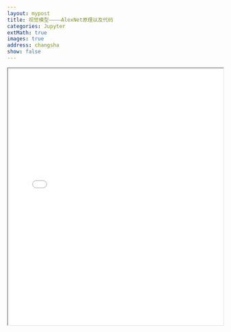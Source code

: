 ```yaml
---
layout: mypost
title: 视觉模型————AlexNet原理以及代码
categories: Jupyter
extMath: true
images: true
address: changsha
show: false
---
```

<iframe src="{{ site.baseurl }}/_jupyter/AlexNet.html" width="100%" height="600px"></iframe>
